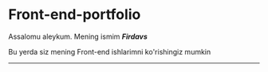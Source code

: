 # Front-end-portfolio
Assalomu aleykum. Mening ismim ***Firdavs***

Bu yerda siz mening Front-end ishlarimni ko'rishingiz mumkin

---

